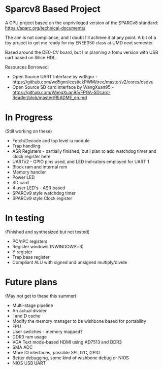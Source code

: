 # Sparcv8 Based Project
A CPU project based on the unprivileged version of the SPARCv8 standard:
https://sparc.org/technical-documents/

The aim is not compliance, and I doubt I'll achieve it at any point.
A bit of a toy project to get me ready for my ENEE350 class at UMD next semester.

Based around the DE0-CV board, but I'm planning a fomu version with USB uart based on Silice HDL.

Resources Borrowed:
* Open Source UART Interface by wd5gnr - https://github.com/wd5gnr/icestickPWM/tree/master/v2/cores/osdvu
* Open Source SD card interface by WangXuan95 - https://github.com/WangXuan95/FPGA-SDcard-Reader/blob/master/README_en.md

# In Progress
(Still working on these)
- Fetch/Decode and top level iu module
- Trap handling
- ASR Registers - partially finished, but I plan to add watchdog timer and clock register here
- UARTx2 - GPIO pins used, and LED indicators employed for UART 1
- Block ram and internal rom
- Memory handler
- Power LED
- SD card
- 4 user LED's - ASR based
- SPARCv9 style watchdog timer
- SPARCv9 style Clock register

# In testing
(Finished and synthesized but not tested)
- PC/nPC registers
- Register windows (NWINDOWS=3)
- Y register
- Trap base register
- Compliant ALU with signed and unsigned multiply/divide

# Future plans
(May not get to these this summer)
- Multi-stage pipeline
- An actual divider
- I and D cache
- Modify the memory manager to be wishbone based for portability
- FPU
- User switches - memory mapped?
- DDR3 ram usage
- VGA Text mode-based HDMI using AD7513 and DDR3
- SMA ADC
- More IO interfaces, possible SPI, I2C, GPIO
- Better debugging, some kind of wishbone debug or NIOS
- NIOS USB UART
